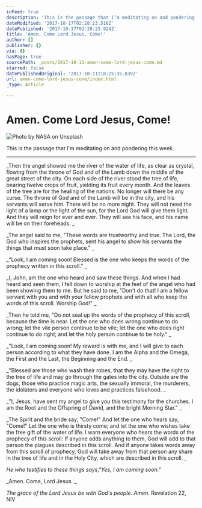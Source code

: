 ```yaml
---
inFeed: true
description: 'This is the passage that I’m meditating on and pondering this week. '
dateModified: '2017-10-17T02:28:23.516Z'
datePublished: '2017-10-17T02:28:25.924Z'
title: 'Amen. Come Lord Jesus, Come!'
author: []
publisher: {}
via: {}
hasPage: true
sourcePath: _posts/2017-10-11-amen-come-lord-jesus-come.md
starred: false
datePublishedOriginal: '2017-10-11T18:25:35.839Z'
url: amen-come-lord-jesus-come/index.html
_type: Article

---
```

# Amen. Come Lord Jesus, Come!
![Photo by NASA on Unsplash](https://the-grid-user-content.s3-us-west-2.amazonaws.com/2e8a05a4-bd8e-43ae-b747-3287fb68497a.jpg)

This is the passage that I'm meditating on and pondering this week. 

---

_Then the angel showed me the river of the water of life, as clear as crystal, flowing from the throne of God and of the Lamb down the middle of the great street of the city. On each side of the river stood the tree of life, bearing twelve crops of fruit, yielding its fruit every month. And the leaves of the tree are for the healing of the nations. No longer will there be any curse. The throne of God and of the Lamb will be in the city, and his servants will serve him. There will be no more night. They will not need the light of a lamp or the light of the sun, for the Lord God will give them light. And they will reign for ever and ever. They will see his face, and his name will be on their foreheads. _

_The angel said to me, "These words are trustworthy and true. The Lord, the God who inspires the prophets, sent his angel to show his servants the things that must soon take place." _

_"Look, I am coming soon! Blessed is the one who keeps the words of the prophecy written in this scroll." _

_I, John, am the one who heard and saw these things. And when I had heard and seen them, I fell down to worship at the feet of the angel who had been showing them to me. But he said to me, "Don't do that! I am a fellow servant with you and with your fellow prophets and with all who keep the words of this scroll. Worship God!" _

_Then he told me, "Do not seal up the words of the prophecy of this scroll, because the time is near. Let the one who does wrong continue to do wrong; let the vile person continue to be vile; let the one who does right continue to do right; and let the holy person continue to be holy." _

_"Look, I am coming soon! My reward is with me, and I will give to each person according to what they have done. I am the Alpha and the Omega, the First and the Last, the Beginning and the End. _

_"Blessed are those who wash their robes, that they may have the right to the tree of life and may go through the gates into the city. Outside are the dogs, those who practice magic arts, the sexually immoral, the murderers, the idolaters and everyone who loves and practices falsehood. _

_"I, Jesus, have sent my angel to give you this testimony for the churches. I am the Root and the Offspring of David, and the bright Morning Star." _

_The Spirit and the bride say, "Come!" And let the one who hears say, "Come!" Let the one who is thirsty come; and let the one who wishes take the free gift of the water of life. I warn everyone who hears the words of the prophecy of this scroll: If anyone adds anything to them, God will add to that person the plagues described in this scroll. And if anyone takes words away from this scroll of prophecy, God will take away from that person any share in the tree of life and in the Holy City, which are described in this scroll. _

_He who testifies to these things says,"Yes, I am coming soon."_

_Amen. Come, Lord Jesus. _

_The grace of the Lord Jesus be with God's people. Amen._
Revelation 22, NIV
